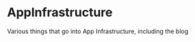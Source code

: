 AppInfrastructure
=================

Various things that go into App Infrastructure, including the blog
